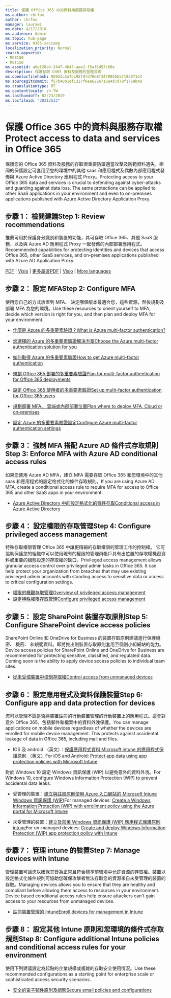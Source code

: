 ```yaml
---
title: 保護 Office 365 中的資料與服務存取權
ms.author: chrfox
author: chrfox
manager: laurawi
ms.date: 4/17/2018
ms.audience: Admin
ms.topic: hub-page
ms.service: O365-seccomp
localization_priority: Normal
search.appverid:
- MOE150
- MET150
ms.assetid: a6ef28a4-2447-4b43-aae2-f5af6d53c68e
description: 保護存取 O365 資料及服務的登陸頁面
ms.openlocfilehash: 95933c5a7bc95f9fd70e8f3470055b57193971d4
ms.sourcegitcommit: f57b4001ef1327f0ea622e716a4d7d78f1769b49
ms.translationtype: MT
ms.contentlocale: zh-TW
ms.lasthandoff: 02/23/2019
ms.locfileid: "30213533"
---
```

# <a name="protect-access-to-data-and-services-in-office-365"></a><span data-ttu-id="d2e06-103">保護 Office 365 中的資料與服務存取權</span><span class="sxs-lookup"><span data-stu-id="d2e06-103">Protect access to data and services in Office 365</span></span>

<span data-ttu-id="d2e06-p101">保護您的 Office 365 資料及服務的存取很重要防禦適當攻擊及防範資料遺失。相同的保護設定可套用至您的環境中的其他 saas 和應用程式及偶數內部應用程式發佈與 Azure Active Directory 應用程式 Proxy。</span><span class="sxs-lookup"><span data-stu-id="d2e06-p101">Protecting access to your Office 365 data and services is crucial to defending against cyber-attacks and guarding against data loss. The same protections can be applied to other SaaS applications in your environment and even to on-premises applications published with Azure Active Directory Application Proxy.</span></span>
  
## <a name="step-1-review-recommendations"></a><span data-ttu-id="d2e06-106">步驟 1： 檢閱建議</span><span class="sxs-lookup"><span data-stu-id="d2e06-106">Step 1: Review recommendations</span></span>

<span data-ttu-id="d2e06-107">推薦可用於保護身分識別和裝置的功能，其可存取 Office 365、其他 SaaS 服務，以及與 Azure AD 應用程式 Proxy 一起發佈的內部部署應用程式。</span><span class="sxs-lookup"><span data-stu-id="d2e06-107">Recommended capabilities for protecting identities and devices that access Office 365, other SaaS services, and on-premises applications published with Azure AD Application Proxy.</span></span>
  
<span data-ttu-id="d2e06-108">[PDF](https://go.microsoft.com/fwlink/p/?linkid=841656) | [Visio](https://go.microsoft.com/fwlink/p/?linkid=841657) | [更多語言](https://www.microsoft.com/download/details.aspx?id=55032)</span><span class="sxs-lookup"><span data-stu-id="d2e06-108">[PDF](https://go.microsoft.com/fwlink/p/?linkid=841656) | [Visio](https://go.microsoft.com/fwlink/p/?linkid=841657) | [More languages](https://www.microsoft.com/download/details.aspx?id=55032)</span></span>
  
## <a name="step-2-configure-mfa"></a><span data-ttu-id="d2e06-109">步驟 2： 設定 MFA</span><span class="sxs-lookup"><span data-stu-id="d2e06-109">Step 2: Configure MFA</span></span>

<span data-ttu-id="d2e06-110">使用您自己的方式放置到 MFA、 決定哪個版本最適合您，這些資源，然後規劃及部署 MFA 為您的環境。</span><span class="sxs-lookup"><span data-stu-id="d2e06-110">Use these resources to orient yourself to MFA, decide which version is right for you, and then plan and deploy MFA for your environment.</span></span>
  
- [<span data-ttu-id="d2e06-111">什麼是 Azure 的多重要素驗證？</span><span class="sxs-lookup"><span data-stu-id="d2e06-111">What is Azure multi-factor authentication?</span></span>](https://docs.microsoft.com/azure/multi-factor-authentication/multi-factor-authentication)
    
- [<span data-ttu-id="d2e06-112">您選擇的 Azure 的多重要素驗證解決方案</span><span class="sxs-lookup"><span data-stu-id="d2e06-112">Choose the Azure multi-factor authentication solution for you</span></span>](https://docs.microsoft.com/azure/multi-factor-authentication/multi-factor-authentication-get-started)
    
- [<span data-ttu-id="d2e06-113">如何取得 Azure 的多重要素驗證</span><span class="sxs-lookup"><span data-stu-id="d2e06-113">How to get Azure multi-factor authentication</span></span>](https://docs.microsoft.com/azure/multi-factor-authentication/multi-factor-authentication-versions-plans)
    
- [<span data-ttu-id="d2e06-114">規劃 Office 365 部署的多重要素驗證</span><span class="sxs-lookup"><span data-stu-id="d2e06-114">Plan for multi-factor authentication for Office 365 deployments</span></span>](https://support.office.com/article/043807b2-21db-4d5c-b430-c8a6dee0e6ba)
    
- [<span data-ttu-id="d2e06-115">設定 Office 365 使用者的多重要素驗證</span><span class="sxs-lookup"><span data-stu-id="d2e06-115">Set up multi-factor authentication for Office 365 users</span></span>](https://support.office.com/article/8f0454b2-f51a-4d9c-bcde-2c48e41621c6)
    
- [<span data-ttu-id="d2e06-116">規劃部署 MFA、 雲端或內部部署位置</span><span class="sxs-lookup"><span data-stu-id="d2e06-116">Plan where to deploy MFA, Cloud or on-premises</span></span>](https://docs.microsoft.com/azure/multi-factor-authentication/multi-factor-authentication-get-started)
    
- [<span data-ttu-id="d2e06-117">設定 Azure 的多重要素驗證設定</span><span class="sxs-lookup"><span data-stu-id="d2e06-117">Configure Azure multi-factor authentication settings</span></span>](https://docs.microsoft.com/azure/multi-factor-authentication/multi-factor-authentication-whats-next)
    
## <a name="step-3-enforce-mfa-with-azure-ad-conditional-access-rules"></a><span data-ttu-id="d2e06-118">步驟 3： 強制 MFA 搭配 Azure AD 條件式存取規則</span><span class="sxs-lookup"><span data-stu-id="d2e06-118">Step 3: Enforce MFA with Azure AD conditional access rules</span></span>

<span data-ttu-id="d2e06-119">如果您使用 Azure AD MFA，建立 MFA 需要存取 Office 365 和您環境中的其他 saas 和應用程式的設定格式化的條件存取規則。</span><span class="sxs-lookup"><span data-stu-id="d2e06-119">If you are using Azure AD MFA, create a conditional access rule to require MFA for access to Office 365 and other SaaS apps in your environment.</span></span>
  
- [<span data-ttu-id="d2e06-120">Azure Active Directory 中的設定格式化的條件存取</span><span class="sxs-lookup"><span data-stu-id="d2e06-120">Conditional access in Azure Active Directory</span></span>](https://docs.microsoft.com/azure/active-directory/active-directory-conditional-access-azure-portal)
    
## <a name="step-4-configure-privileged-access-management"></a><span data-ttu-id="d2e06-121">步驟 4： 設定權限的存取管理</span><span class="sxs-lookup"><span data-stu-id="d2e06-121">Step 4: Configure privileged access management</span></span>

<span data-ttu-id="d2e06-p102">特殊存取權限管理 Office 365 中讓更精細的存取權限的管理工作的控制權。 它可協助保護您的組織中可以使用現有的權限的管理員帳戶具有出位置的存取權機密資料或重要的組態設定的存取權的缺口。</span><span class="sxs-lookup"><span data-stu-id="d2e06-p102">Privileged access management allows granular access control over privileged admin tasks in Office 365.  It can help protect your organization from breaches that may use existing privileged admin accounts with standing access to sensitive data or access to critical configuration settings.</span></span>

- [<span data-ttu-id="d2e06-124">權限的概觀存取管理</span><span class="sxs-lookup"><span data-stu-id="d2e06-124">Overview of privileged access management</span></span>](privileged-access-management-overview.md)
- [<span data-ttu-id="d2e06-125">設定特殊權限存取管理</span><span class="sxs-lookup"><span data-stu-id="d2e06-125">Configure privileged access management</span></span>](privileged-access-management-configuration.md)

## <a name="step-5-configure-sharepoint-device-access-policies"></a><span data-ttu-id="d2e06-126">步驟 5： 設定 SharePoint 裝置存取原則</span><span class="sxs-lookup"><span data-stu-id="d2e06-126">Step 5: Configure SharePoint device access policies</span></span>

<span data-ttu-id="d2e06-p103">SharePoint Online 和 OneDrive for Business 的裝置存取原則建議進行保護機密、 機密、 和規範資料。即將推出則裝置存取原則套用至個別小組網站的能力。</span><span class="sxs-lookup"><span data-stu-id="d2e06-p103">Device access policies for SharePoint Online and OneDrive for Business are recommended for protecting sensitive, classified, and regulated data. Coming soon is the ability to apply device access policies to individual team sites.</span></span>
  
- [<span data-ttu-id="d2e06-129">從未受控裝置中控制存取權</span><span class="sxs-lookup"><span data-stu-id="d2e06-129">Control access from unmanaged devices</span></span>](https://support.office.com/article/Control-access-from-unmanaged-devices-5ae550c4-bd20-4257-847b-5c20fb053622?ui=en-US&amp;rs=en-US&amp;ad=US)
    
## <a name="step-6-configure-app-and-data-protection-for-devices"></a><span data-ttu-id="d2e06-130">步驟 6： 設定應用程式及資料保護裝置</span><span class="sxs-lookup"><span data-stu-id="d2e06-130">Step 6: Configure app and data protection for devices</span></span>

<span data-ttu-id="d2e06-p104">您可以管理不論是否將裝置註冊的行動裝置管理的行動裝置上的應用程式。這會對意外 Office 365，包括郵件和檔案中的資料外洩保護。</span><span class="sxs-lookup"><span data-stu-id="d2e06-p104">You can manage applications on mobile devices regardless of whether the devices are enrolled for mobile device management. This protects against accidental leakage of data in Office 365, including mail and files.</span></span>
  
- <span data-ttu-id="d2e06-133">IOS 及 android （英文）：[保護應用程式資料 Microsoft intune 的應用程式保護原則 （英文）](https://docs.microsoft.com/intune-classic/deploy-use/protect-app-data-using-mobile-app-management-policies-with-microsoft-intune)</span><span class="sxs-lookup"><span data-stu-id="d2e06-133">For iOS and Android: [Protect app data using app protection policies with Microsoft Intune](https://docs.microsoft.com/intune-classic/deploy-use/protect-app-data-using-mobile-app-management-policies-with-microsoft-intune)</span></span>
    
<span data-ttu-id="d2e06-134">對於 Windows 10 設定 Windows 資訊保護 (WIP) 以避免意外的資料外洩。</span><span class="sxs-lookup"><span data-stu-id="d2e06-134">For Windows 10, configure Windows Information Protection (WIP) to prevent accidental data leaks.</span></span>
  
- <span data-ttu-id="d2e06-135">受管理的裝置：[建立與註冊原則使用 Azure 入口網站的 Microsoft Intune Windows 資訊保護 (WIP)](https://docs.microsoft.com/windows/threat-protection/windows-information-protection/create-wip-policy-using-intune-azure)</span><span class="sxs-lookup"><span data-stu-id="d2e06-135">For managed devices: [Create a Windows Information Protection (WIP) with enrollment policy using the Azure portal for Microsoft Intune](https://docs.microsoft.com/windows/threat-protection/windows-information-protection/create-wip-policy-using-intune-azure)</span></span>
    
- <span data-ttu-id="d2e06-136">未受管理的裝置：[建立及部署 Windows 資訊保護 (WIP) 應用程式保護原則 intune](https://docs.microsoft.com/intune/windows-information-protection-policy-create)</span><span class="sxs-lookup"><span data-stu-id="d2e06-136">For un-managed devices: [Create and deploy Windows Information Protection (WIP) app protection policy with Intune](https://docs.microsoft.com/intune/windows-information-protection-policy-create)</span></span>
    
## <a name="step-7-manage-devices-with-intune"></a><span data-ttu-id="d2e06-137">步驟 7： 管理 intune 的裝置</span><span class="sxs-lookup"><span data-stu-id="d2e06-137">Step 7: Manage devices with Intune</span></span>

<span data-ttu-id="d2e06-p105">管理裝置可讓您以確保其皆為正常且符合標準前環境中允許資源的存取權。裝置以設定格式化條件規則可協助您確保攻擊者無法存取您的資源來自未受管理的裝置的存取。</span><span class="sxs-lookup"><span data-stu-id="d2e06-p105">Managing devices allows you to ensure that they are healthy and compliant before allowing them access to resources in your environment. Device based conditional access rules help ensure attackers can't gain access to your resources from unmanaged devices.</span></span>
  
- [<span data-ttu-id="d2e06-140">註冊裝置管理的 Intune</span><span class="sxs-lookup"><span data-stu-id="d2e06-140">Enroll devices for management in Intune</span></span>](https://docs.microsoft.com/intune-classic/deploy-use/enroll-devices-in-microsoft-intune)
    
## <a name="step-8-configure-additional-intune-policies-and-conditional-access-rules-for-your-environment"></a><span data-ttu-id="d2e06-141">步驟 8： 設定其他 Intune 原則和您環境的條件式存取規則</span><span class="sxs-lookup"><span data-stu-id="d2e06-141">Step 8: Configure additional Intune policies and conditional access rules for your environment</span></span>

<span data-ttu-id="d2e06-142">使用下列建議設定為起點的企業規模或複雜的存取安全使用情況。</span><span class="sxs-lookup"><span data-stu-id="d2e06-142">Use these recommended configurations as a starting point for enterprise scale or sophisticated access security scenarios.</span></span>
  
- [<span data-ttu-id="d2e06-143">安全的電子郵件原則及組態</span><span class="sxs-lookup"><span data-stu-id="d2e06-143">Secure email policies and configurations</span></span>](https://docs.microsoft.com/azure/active-directory/secure-email-introduction)
    

